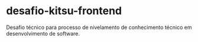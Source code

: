 # desafio-kitsu-frontend
 Desafio técnico para processo de nivelamento de conhecimento técnico em desenvolvimento de software. 
